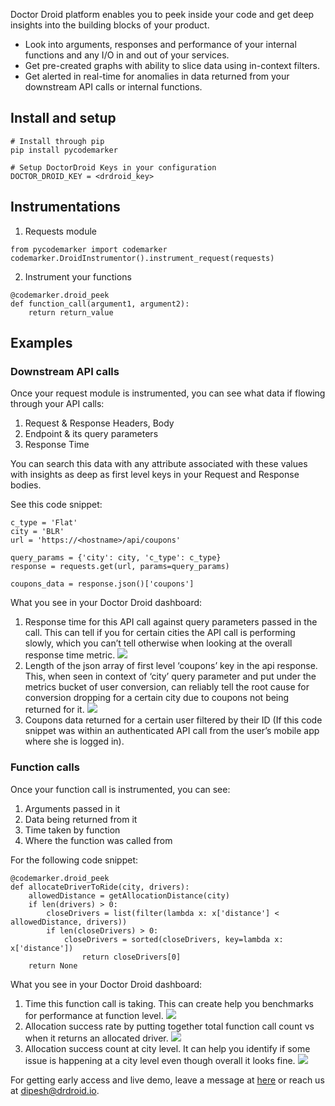 Doctor Droid platform enables you to peek inside your code and get deep insights into the building blocks of your product.

* Look into arguments, responses and performance of your internal functions and any I/O in and out of your services.  <br>
* Get pre-created graphs with ability to slice data using in-context filters.  <br>
* Get alerted in real-time for anomalies in data returned from your downstream API calls or internal functions.  <br>

## Install and setup
```
# Install through pip 
pip install pycodemarker

# Setup DoctorDroid Keys in your configuration
DOCTOR_DROID_KEY = <drdroid_key>
```

## Instrumentations
1. Requests module
```
from pycodemarker import codemarker
codemarker.DroidInstrumentor().instrument_request(requests)
```

2. Instrument your functions
```
@codemarker.droid_peek
def function_call(argument1, argument2):
    return return_value
```

## Examples
### Downstream API calls
Once your request module is instrumented, you can see what data if flowing through your API calls:

1. Request & Response Headers, Body
2. Endpoint & its query parameters
3. Response Time

You can search this data with any attribute associated with these values with insights as deep as first level keys in your Request and Response bodies.

See this code snippet:
```
c_type = 'Flat'
city = 'BLR'
url = 'https://<hostname>/api/coupons'

query_params = {'city': city, 'c_type': c_type}
response = requests.get(url, params=query_params)
	
coupons_data = response.json()['coupons']
```

What you see in your Doctor Droid dashboard:
1. Response time for this API call against query parameters passed in the call. This can tell if you for certain cities the API call is performing slowly, which you can’t tell otherwise when looking at the overall response time metric. 
![](https://drdroid-public-content.s3.us-west-2.amazonaws.com/charts/Screenshot+2022-11-14+at+8.31.43+PM.png) <br>
2. Length of the json array of first level ‘coupons’ key in the api response. This, when seen in context of ‘city’ query parameter and put under the metrics bucket of user conversion, can reliably tell the root cause for conversion dropping for a certain city due to coupons not being returned for it. 
![](https://drdroid-public-content.s3.us-west-2.amazonaws.com/charts/Screenshot+2022-11-14+at+8.31.36+PM.png) <br>
3. Coupons data returned for a certain user filtered by their ID (If this code snippet was within an authenticated API call from the user’s mobile app where she is logged in).

### Function calls
Once your function call is instrumented, you can see:

1. Arguments passed in it
2. Data being returned from it
3. Time taken by function
4. Where the function was called from

For the following code snippet:
```
@codemarker.droid_peek
def allocateDriverToRide(city, drivers):
    allowedDistance = getAllocationDistance(city)
    if len(drivers) > 0:
        closeDrivers = list(filter(lambda x: x['distance'] < allowedDistance, drivers))
        if len(closeDrivers) > 0:
            closeDrivers = sorted(closeDrivers, key=lambda x: x['distance'])
                return closeDrivers[0]
    return None
```

What you see in your Doctor Droid dashboard:

1. Time this function call is taking. This can create help you benchmarks for performance at function level.
![](https://drdroid-public-content.s3.us-west-2.amazonaws.com/charts/Screenshot+2022-11-14+at+11.35.00+PM.png) <br>
2. Allocation success rate by putting together total function call count vs when it returns an allocated driver.
![](https://drdroid-public-content.s3.us-west-2.amazonaws.com/charts/Screenshot+2022-11-14+at+11.21.27+PM.png) <br>
3. Allocation success count at city level. It can help you identify if some issue is happening at a city level even though overall it looks fine. 
![](https://drdroid-public-content.s3.us-west-2.amazonaws.com/charts/Screenshot+2022-11-14+at+11.20.07+PM.png) <br>

For getting early access and live demo, leave a message at [here](https://drdroid.io/#section-cta) or reach us at [dipesh@drdroid.io](mailto:dipesh@drdroid.io).
